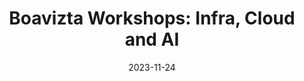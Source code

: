 ---
title: "Boavizta Workshops: Infra, Cloud and AI"
date: 2023-11-24
tags: ["Environmental impacts", "Infrastructure", "Cloud", "AI"]
---